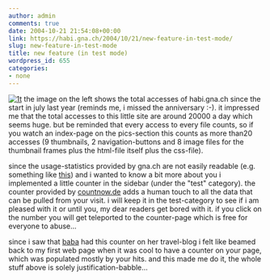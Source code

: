 ```yaml
---
author: admin
comments: true
date: 2004-10-21 21:54:08+00:00
link: https://habi.gna.ch/2004/10/21/new-feature-in-test-mode/
slug: new-feature-in-test-mode
title: new feature (in test mode)
wordpress_id: 655
categories:
- none
---
```


[![1t](https://habi.gna.ch/blog/images/1t-tm.jpg)](https://habi.gna.ch/blog/images/1t.gif) the image on the left shows the total accesses of habi.gna.ch since the start in july last year (reminds me, i missed the anniversary :-). it impressed me that the total accesses to this little site are around 20000 a day which seems huge. but be reminded that every access to every file counts, so if you watch an index-page on the pics-section this counts as more than20 accesses (9 thumbnails, 2 navigation-buttons and 8 image files for the thumbnail frames plus the html-file itself plus the css-file).  

since the usage-statistics provided by gna.ch are not easily readable (e.g. something like [this](https://habi.gna.ch/usage/12330.html)) and i wanted to know a bit more about you i implemented a little counter in the sidebar (under the "test" category).
the counter provided by [countnow.de](http://www.countnow.de) adds a human touch to all the data that can be pulled from your visit. i will keep it in the test-category to see if i am pleased with it or until you, my dear readers get bored with it. if you click on the number you will get teleported to the counter-page which is free for everyone to abuse...

since i saw that [baba](http://barbaraboehler.twoday.net/) had this counter on her travel-blog i felt like beamed back to my first web page when it was cool to have a counter on your page, which was populated mostly by your hits. and this made me do it, the whole stuff above is solely justification-babble...
